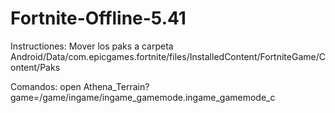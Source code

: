 # Fortnite-Offline-5.41
Instructiones: Mover los paks a carpeta Android/Data/com.epicgames.fortnite/files/InstalledContent/FortniteGame/Content/Paks

Comandos: open Athena_Terrain?game=/game/ingame/ingame_gamemode.ingame_gamemode_c
